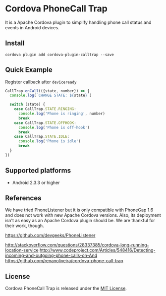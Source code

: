 Cordova PhoneCall Trap
=======================

It is a Apache Cordova plugin to simplify handling phone call status and events in Android devices.


## Install

```
cordova plugin add cordova-plugin-calltrap --save
```


## Quick Example

Register callback after `deviceready`

```js
CallTrap.onCall(({state, number}) => {
  console.log(`CHANGE STATE: ${state}`)

  switch (state) {
    case CallTrap.STATE.RINGING:
      console.log('Phone is ringing', number)
      break
    case CallTrap.STATE.OFFHOOK:
      console.log('Phone is off-hook')
      break
    case CallTrap.STATE.IDLE:
      console.log('Phone is idle')
      break
  }
})
```

## Supported platforms

- Android 2.3.3 or higher


## References

We have tried PhoneListener but it is only compatible with PhoneGap 1.6 and does not work with new Apache Cordova versions. Also, its deployment isn't as easy as an Apache Cordova plugin should be. We are thankful for their work, though.

https://github.com/devgeeks/PhoneListener

http://stackoverflow.com/questions/28337385/cordova-long-running-location-service
http://www.codeproject.com/Articles/548416/Detecting-incoming-and-outgoing-phone-calls-on-And
https://github.com/renanoliveira/cordova-phone-call-trap

## License

Cordova PhoneCall Trap is released under the [MIT License](http://www.opensource.org/licenses/MIT).
